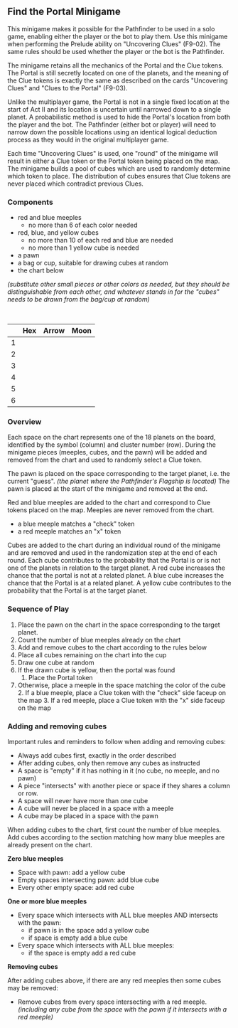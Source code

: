 ## Find the Portal Minigame

This minigame makes it possible for the Pathfinder to be used in a solo game, enabling either the player or the bot to play them. Use this minigame when performing the Prelude ability on "Uncovering Clues" (F9-02). The same rules should be used whether the player or the bot is the Pathfinder.

The minigame retains all the mechanics of the Portal and the Clue tokens. The Portal is still secretly located on one of the planets, and the meaning of the Clue tokens is exactly the same as described on the cards "Uncovering Clues" and "Clues to the Portal" (F9-03).

Unlike the multiplayer game, the Portal is not in a single fixed location at the start of Act II and its location is uncertain until narrowed down to a single planet. A probabilistic method is used to hide the Portal's location from both the player and the bot. The Pathfinder (either bot or player) will need to narrow down the possible locations using an identical logical deduction process as they would in the original multiplayer game.

Each time "Uncovering Clues" is used, one "round" of the minigame will result in either a Clue token or the Portal token being placed on the map. The minigame builds a pool of cubes which are used to randomly determine which token to place. The distribution of cubes ensures that Clue tokens are never placed which contradict previous Clues.

### Components

- red and blue meeples <!-- (optionally yellow meeples as well) -->
	- no more than 6 of each color needed
- red, blue, and yellow cubes
	- no more than 10 of each red and blue are needed
	- no more than 1 yellow cube is needed
- a pawn
- a bag or cup, suitable for drawing cubes at random
- the chart below

*(substitute other small pieces or other colors as needed, but they should be distinguishable from each other, and whatever stands in for the "cubes" needs to be drawn from the bag/cup at random)*

<br/>

<!--
TODO: print friendly chart using icons
-->

| | Hex | Arrow | Moon |
| - | - | - | - |
| 1 | | | |
| 2 | | | |
| 3 | | | |
| 4 | | | |
| 5 | | | |
| 6 | | | |

### Overview

Each space on the chart represents one of the 18 planets on the board, identified by the symbol (column) and cluster number (row). During the minigame pieces (meeples, cubes, and the pawn) will be added and removed from the chart and used to randomly select a Clue token.

The pawn is placed on the space corresponding to the target planet, i.e. the current "guess".
*(the planet where the Pathfinder's Flagship is located)* The pawn is placed at the start of the minigame and removed at the end.

Red and blue meeples are added to the chart and correspond to Clue tokens placed on the map. Meeples are never removed from the chart.

- a blue meeple matches a "check" token
- a red meeple matches an "x" token

Cubes are added to the chart during an individual round of the minigame and are removed and used in the randomization step at the end of each round. Each cube contributes to the probability that the Portal is or is not one of the planets in relation to the target planet. A red cube increases the chance that the portal is not at a related planet. A blue cube increases the chance that the Portal is at a related planet. A yellow cube contributes to the probability that the Portal is at the target planet.

<!--
Yellow meeples are optional. They do not correspond to Clue tokens but represent possible Portal locations. They will make it easier to drive the bot's logic.
-->

### Sequence of Play

1. Place the pawn on the chart in the space corresponding to the target planet.
2. Count the number of blue meeples already on the chart
3. Add and remove cubes to the chart according to the rules below
4. Place all cubes remaining on the chart into the cup
5. Draw one cube at random
6. If the drawn cube is yellow, then the portal was found
	1. Place the Portal token
7. Otherwise, place a meeple in the space matching the color of the cube
	2. If a blue meeple, place a Clue token with the "check" side faceup on the map
	3. If a red meeple, place a Clue token with the "x" side faceup on the map

### Adding and removing cubes

Important rules and reminders to follow when adding and removing cubes:

- Always add cubes first, exactly in the order described
- After adding cubes, only then remove any cubes as instructed
- A space is "empty" if it has nothing in it (no cube, no meeple, and no pawn)
- A piece "intersects" with another piece or space if they shares a column or row.
- A space will never have more than one cube
- A cube will never be placed in a space with a meeple
- A cube may be placed in a space with the pawn

When adding cubes to the chart, first count the number of blue meeples. Add cubes according to the section matching how many blue meeples are already present on the chart.

**Zero blue meeples**

- Space with pawn: add a yellow cube
- Empty spaces intersecting pawn: add blue cube
- Every other empty space: add red cube

**One or more blue meeples**

- Every space which intersects with ALL blue meeples AND intersects with the pawn:
	- if pawn is in the space add a yellow cube
	- if space is empty add a blue cube
- Every space which intersects with ALL blue meeples:
	- if the space is empty add a red cube

**Removing cubes**

After adding cubes above, if there are any red meeples then some cubes may be removed:

- Remove cubes from every space intersecting with a red meeple. *(including any cube from the space with the pawn if it intersects with a red meeple)*
